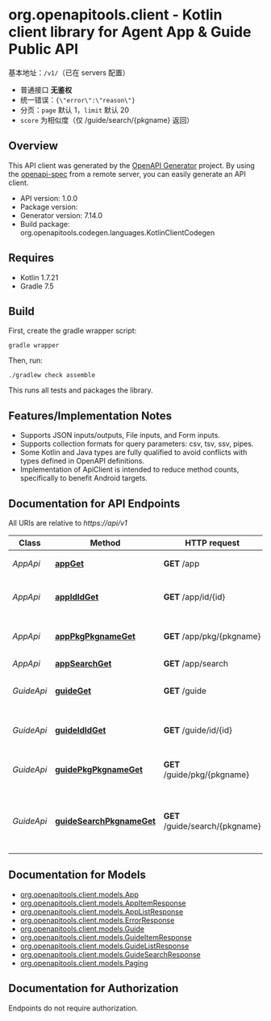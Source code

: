 # org.openapitools.client - Kotlin client library for Agent App &amp; Guide Public API

基本地址：`/v1/`（已在 servers 配置）
- 普通接口 **无鉴权**
- 统一错误：`{\"error\":\"reason\"}`
- 分页：`page` 默认 1，`limit` 默认 20
- `score` 为相似度（仅 /guide/search/{pkgname} 返回）


## Overview
This API client was generated by the [OpenAPI Generator](https://openapi-generator.tech) project.  By using the [openapi-spec](https://github.com/OAI/OpenAPI-Specification) from a remote server, you can easily generate an API client.

- API version: 1.0.0
- Package version: 
- Generator version: 7.14.0
- Build package: org.openapitools.codegen.languages.KotlinClientCodegen

## Requires

* Kotlin 1.7.21
* Gradle 7.5

## Build

First, create the gradle wrapper script:

```
gradle wrapper
```

Then, run:

```
./gradlew check assemble
```

This runs all tests and packages the library.

## Features/Implementation Notes

* Supports JSON inputs/outputs, File inputs, and Form inputs.
* Supports collection formats for query parameters: csv, tsv, ssv, pipes.
* Some Kotlin and Java types are fully qualified to avoid conflicts with types defined in OpenAPI definitions.
* Implementation of ApiClient is intended to reduce method counts, specifically to benefit Android targets.

<a id="documentation-for-api-endpoints"></a>
## Documentation for API Endpoints

All URIs are relative to *https://api/v1*

| Class | Method | HTTP request | Description |
| ------------ | ------------- | ------------- | ------------- |
| *AppApi* | [**appGet**](docs/AppApi.md#appget) | **GET** /app | 获取 app 列表 |
| *AppApi* | [**appIdIdGet**](docs/AppApi.md#appididget) | **GET** /app/id/{id} | 获取指定 app 信息（按 id） |
| *AppApi* | [**appPkgPkgnameGet**](docs/AppApi.md#apppkgpkgnameget) | **GET** /app/pkg/{pkgname} | 获取指定 app 信息（按包名） |
| *AppApi* | [**appSearchGet**](docs/AppApi.md#appsearchget) | **GET** /app/search | 搜索 app |
| *GuideApi* | [**guideGet**](docs/GuideApi.md#guideget) | **GET** /guide | 获取 guide 列表（按关键词） |
| *GuideApi* | [**guideIdIdGet**](docs/GuideApi.md#guideididget) | **GET** /guide/id/{id} | 获取指定 guide（按 id） |
| *GuideApi* | [**guidePkgPkgnameGet**](docs/GuideApi.md#guidepkgpkgnameget) | **GET** /guide/pkg/{pkgname} | 获取某包名下的 guide 列表 |
| *GuideApi* | [**guideSearchPkgnameGet**](docs/GuideApi.md#guidesearchpkgnameget) | **GET** /guide/search/{pkgname} | 在指定包下根据关键词搜索 guide（词向量相似度） |


<a id="documentation-for-models"></a>
## Documentation for Models

 - [org.openapitools.client.models.App](docs/App.md)
 - [org.openapitools.client.models.AppItemResponse](docs/AppItemResponse.md)
 - [org.openapitools.client.models.AppListResponse](docs/AppListResponse.md)
 - [org.openapitools.client.models.ErrorResponse](docs/ErrorResponse.md)
 - [org.openapitools.client.models.Guide](docs/Guide.md)
 - [org.openapitools.client.models.GuideItemResponse](docs/GuideItemResponse.md)
 - [org.openapitools.client.models.GuideListResponse](docs/GuideListResponse.md)
 - [org.openapitools.client.models.GuideSearchResponse](docs/GuideSearchResponse.md)
 - [org.openapitools.client.models.Paging](docs/Paging.md)


<a id="documentation-for-authorization"></a>
## Documentation for Authorization

Endpoints do not require authorization.


